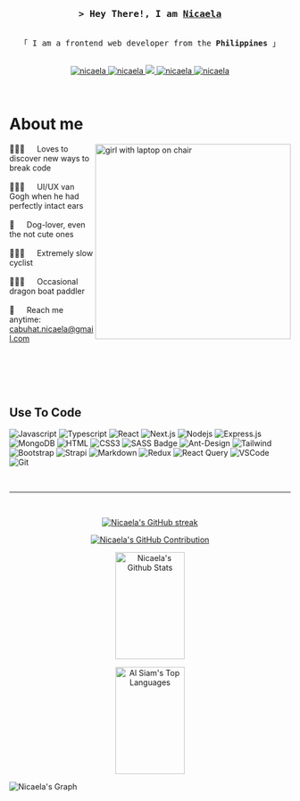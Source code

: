 <!-- Intro  -->
<h3 align="center">
        <samp>&gt; Hey There!, I am
                <b><a target="_blank" href="https://nicabuhat.netlify.app">Nicaela</a></b>
        </samp>
</h3>

<p align="center"> 
  <samp>
    <br>
    「 I am a frontend web developer from the <b>Philippines</b> 」
    <br>
    <br>
  </samp>
</p>

<p align="center">
 <a href="https://nicabuhat.netlify.app" target="blank">
  <img src="https://img.shields.io/badge/Website-DC143C?style=for-the-badge&logo=medium&logoColor=white" alt="nicaela" />
 </a>
 <a href="https://linkedin.com/in/nicaela-cabuhat" target="_blank">
  <img src="https://img.shields.io/badge/LinkedIn-0077B5?style=for-the-badge&logo=linkedin&logoColor=white" alt="nicaela"/>
 </a>
 <a href="https://twitter.com/nicabuhat" target="_blank">
  <img src="https://img.shields.io/badge/Twitter-1DA1F2?style=for-the-badge&logo=twitter&logoColor=white" />
 </a>
 <a href="https://instagram.com/ncabuhat" target="_blank">
  <img src="https://img.shields.io/badge/Instagram-fe4164?style=for-the-badge&logo=instagram&logoColor=white" alt="nicaela" />
 </a> 
 <a href="https://facebook.com/nickatsuki" target="_blank">
  <img src="https://img.shields.io/badge/Facebook-20BEFF?&style=for-the-badge&logo=facebook&logoColor=white" alt="nicaela"  />
  </a> 
</p>
<br />

<!-- About Section -->

# About me

<p>
 <img align="right" width="350" src="./assets/programmer.png" alt="girl with laptop on chair" />
  
 👩🏼‍💻 &emsp; Loves to discover new ways to break code<br/><br/>
 👩🏼‍🎨 &emsp; UI/UX van Gogh when he had perfectly intact ears<br/><br/>
 🐶 &emsp; Dog-lover, even the not cute ones<br/><br/>
 🚴🏼‍♀️ &emsp; Extremely slow cyclist<br/><br/>
 🚣🏼‍♀️ &emsp; Occasional dragon boat paddler<br/><br/>
 📧 &emsp; Reach me anytime: cabuhat.nicaela@gmail.com<br/><br/>

</p>

<br/>
<br/>
<br/>

## Use To Code

![Javascript](https://img.shields.io/badge/Javascript-F0DB4F?style=for-the-badge&labelColor=black&logo=javascript&logoColor=F0DB4F)
![Typescript](https://img.shields.io/badge/Typescript-007acc?style=for-the-badge&labelColor=black&logo=typescript&logoColor=007acc)
![React](https://img.shields.io/badge/-React-61DBFB?style=for-the-badge&labelColor=black&logo=react&logoColor=61DBFB)
![Next.js](https://img.shields.io/badge/next.js-000000?style=for-the-badge&logo=nextdotjs&logoColor=white)
![Nodejs](https://img.shields.io/badge/Nodejs-3C873A?style=for-the-badge&labelColor=black&logo=node.js&logoColor=3C873A)
![Express.js](https://img.shields.io/badge/Express.js-000000?style=for-the-badge&logo=express&logoColor=white)
![MongoDB](https://img.shields.io/badge/MongoDB-4EA94B?style=for-the-badge&logo=mongodb&logoColor=white)
![HTML](https://img.shields.io/badge/HTML5-E34F26?style=for-the-badge&logo=html5&logoColor=white)
![CSS3](https://img.shields.io/badge/CSS3-1572B6?style=for-the-badge&logo=css3&logoColor=white)
![SASS Badge](https://img.shields.io/badge/Sass-CC6699?style=for-the-badge&logo=sass&logoColor=white)
![Ant-Design](https://img.shields.io/badge/AntDesign-0170FE?style=for-the-badge&logo=antdesign&logoColor=white)
![Tailwind](https://img.shields.io/badge/Tailwind_CSS-092749?style=for-the-badge&logo=tailwindcss&logoColor=06B6D4&labelColor=000000)
![Bootstrap](https://img.shields.io/badge/Bootstrap-563D7C?style=for-the-badge&logo=bootstrap&logoColor=white)
![Strapi](https://img.shields.io/badge/strapi-2E7EEA?style=for-the-badge&logo=strapi&logoColor=white)
![Markdown](https://img.shields.io/badge/Markdown-000000?style=for-the-badge&logo=markdown&logoColor=white)
![Redux](https://img.shields.io/badge/Redux-593D88?style=for-the-badge&logo=redux&logoColor=white)
![React Query](https://img.shields.io/badge/-React_Query-FF4154?style=for-the-badge&logo=react%20query&logoColor=white)
![VSCode](https://img.shields.io/badge/Visual_Studio-0078d7?style=for-the-badge&logo=visual%20studio&logoColor=white)
![Git](https://img.shields.io/badge/Git-F05032?style=for-the-badge&logo=git&logoColor=white)

<br/>
<hr/>
<br/>

<p align="center">
  <a href="https://github.com/nicabuhat">
    <img src="https://github-readme-streak-stats.herokuapp.com/?user=nicabuhat&theme=radical&border=7F3FBF&background=0D1117" alt="Nicaela's GitHub streak"/>
  </a>
</p>

<p align="center">
  <a href="https://github.com/nicabuhat">
    <img src="https://github-profile-summary-cards.vercel.app/api/cards/profile-details?username=nicabuhat&theme=radical" alt="Nicaela's GitHub Contribution"/>
  </a>
</p>

<a> 
<p align="center">
  <a href="https://github.com/nicabuhat"><img alt="Nicaela's Github Stats" src="https://denvercoder1-github-readme-stats.vercel.app/api?username=nicabuhat&show_icons=true&count_private=true&theme=react&border_color=7F3FBF&bg_color=0D1117&title_color=F85D7F&icon_color=F8D866" height="192px" width="49.5%"/></a>
        </p>
 <p align="center">
<a href="https://github.com/nicabuhat"><img alt="Al Siam's Top Languages" src="https://denvercoder1-github-readme-stats.vercel.app/api/top-langs/?username=nicabuhat&langs_count=8&layout=compact&theme=react&border_color=7F3FBF&bg_color=0D1117&title_color=F85D7F&icon_color=F8D866" height="192px" width="49.5%"/></a>
</p>
</a>

![Nicaela's Graph](https://github-readme-activity-graph.vercel.app/graph?username=nicabuhat&custom_title=Nicaela's%20GitHub%20Activity%20Graph&bg_color=0D1117&color=7F3FBF&line=7F3FBF&point=7F3FBF&area_color=FFFFFF&title_color=FFFFFF&area=true)
